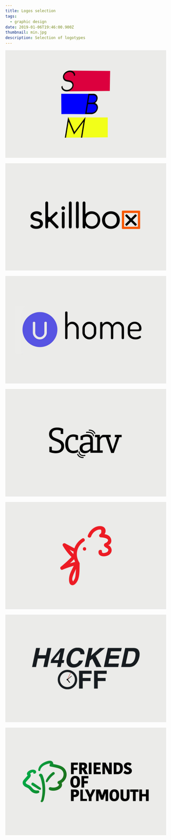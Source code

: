 ```yaml
---
title: Logos selection
tags:
  - graphic design
date: 2019-01-06T19:46:00.900Z
thumbnail: min.jpg
description: Selection of logotypes
---
```

![](smb.jpg)

![](skillbox.jpg)

![](uhome.jpg)

![](scarv.jpg)

![](kukuryku.jpg)

![](hacked-off.jpg)

![](fop.jpg)